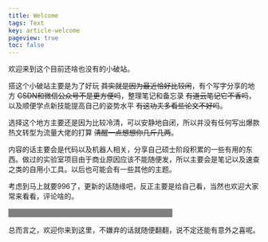 ```yaml
---
title: Welcome
tags: Text
key: article-welcome
pageview: true
toc: false      
---
```


<!--
 * @Date: 2020-04-21 08:06:52
 * @LastEditTime: 2020-10-15 16:37:34
 * @LastEditors: Li Xiang
 * @Description: 
 * @FilePath: /notlixiang.github.io/_posts/2020-10-1-welcome.md
-->

<style type="text/css">
	mark { 
        background-color:grey; 
        color:grey; 
    } 
</style>

欢迎来到这个目前还啥也没有的小破站。

搭这个小破站主要是为了好玩 <strike>其实就是因为最近恰好比较闲</strike>，有个写字分享的地方 <strike>CSDN和微信公众号不是更方便吗</strike>，整理笔记和备忘录 <strike>有道云笔记它不香吗</strike>，以及顺便学点新技能提高自己的姿势水平 <strike>有这功夫多看些论文不好吗</strike>。

<!-- <mark>心态大概就是朋友圈里某条东西很无聊所以专门屏蔽了熟人的感觉吧</mark> -->
选择这个地方主要还是因为比较冷清，可以安静地自闭，所以并没有任何写出爆款热文转型为流量大佬的打算 <strike>清醒一点想想你几斤几两</strike>。

内容的话主要会是代码以及机器人相关，分享自己硕士阶段积累的一些有用的东西。做过的实验室项目由于商业原因应该不能随便发，所以主要会是笔记以及速查之类的自用小工具。以后也可能会有一些其他的主题。

考虑到马上就要996了，更新的话随缘吧，反正主要是给自己看，当然也欢迎大家常来看看，评论啥的。

<mark>目测第一篇文章会是记录怎么用GitHub Pages搭博客</mark>

<!-- <mark>ubuntu 18 下chrome中有道云笔记在markdown编辑模式下的光标bug也不知道啥时候能解决</mark> -->

总而言之，欢迎你来到这里，不嫌弃的话就随便翻翻，说不定还能有意外之喜呢。


